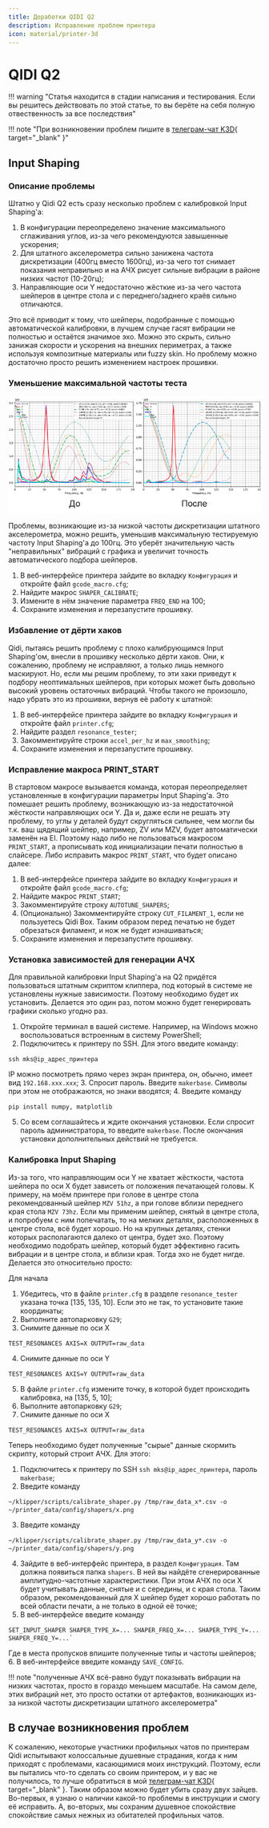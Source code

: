 ```yaml
---
title: Доработки QIDI Q2
description: Исправление проблем принтера
icon: material/printer-3d
---
```


# QIDI Q2

!!! warning "Статья находится в стадии написания и тестирования. Если вы решитесь действовать по этой статье, то вы берёте на себя полную отвественность за все последствия"

!!! note "При возникновении проблем пишите в [телеграм-чат K3D](https://t.me/K_3_D){ target="_blank" }"

## Input Shaping

### Описание проблемы

Штатно у Qidi Q2 есть сразу несколько проблем с калибровкой Input Shaping'а:

1. В конфигурации переопределено значение максимального сглаживания углов, из-за чего рекомендуются завышенные ускорения;
2. Для штатного акселерометра сильно занижена частота дискретизации (400гц вместо 1600гц), из-за чего тот снимает показания неправильно и на АЧХ рисует сильные вибрации в районе низких частот (10-20гц);
3. Направляющие оси Y недостаточно жёсткие из-за чего частота шейперов в центре стола и с переднего/заднего краёв сильно отличаются.

Это всё приводит к тому, что шейперы, подобранные с помощью автоматической калибровки, в лучшем случае гасят вибрации не полностью и остаётся значимое эхо. Можно это скрыть, сильно занижая скорости и ускорения на внешних периметрах, а также используя композитные материалы или fuzzy skin. Но проблему можно достаточно просто решить изменением настроек прошивки.

### Уменьшение максимальной частоты теста

![](./pics/q1_limit_max_freq_result.png)

Проблемы, возникающие из-за низкой частоты дискретизации штатного акселерометра, можно решить, уменьшив максимальную тестируемую частоту Input Shaping'а до 100гц. Это уберёт значительную часть "неправильных" вибраций с графика и увеличит точность автоматического подбора шейперов.

1. В веб-интерфейсе принтера зайдите во вкладку `Конфигурация` и откройте файл `gcode_macro.cfg`;
2. Найдите макрос `SHAPER_CALIBRATE`;
3. Измените в нём значение параметра `FREQ_END` на 100;
4. Сохраните изменения и перезапустите прошивку.

### Избавление от дёрти хаков

Qidi, пытаясь решить проблему с плохо калибрующимся Input Shaping'ом, внесли в прошивку несколько дёрти хаков. Они, к сожалению, проблему не исправляют, а только лишь немного маскируют. Но, если мы решим проблему, то эти хаки приведут к подбору неоптимальных шейперов, при которых может быть довольно высокий уровень остаточных вибраций. Чтобы такого не произошло, надо убрать это из прошивки, вернув её работу к штатной:

1. В веб-интерфейсе принтера зайдите во вкладку `Конфигурация` и откройте файл `printer.cfg`;
2. Найдите раздел `resonance_tester`;
3. Закомментируйте строки `accel_per_hz` и `max_smoothing`;
4. Сохраните изменения и перезапустите прошивку.

### Исправление макроса PRINT_START

В стартовом макросе вызывается команда, которая переопределяет установленные в конфигурации параметры Input Shaping'а. Это помешает решить проблему, возникающую из-за недостаточной жёсткости направляющих оси Y. Да и, даже если не решать эту проблему, то углы у деталей будут скругляться сильнее, чем могли бы т.к. ваш щядящий шейпер, например, ZV или MZV, будет автоматически заменён на EI. Поэтому надо либо не пользоваться макросом `PRINT_START`, а прописывать код инициализации печати полностью в слайсере. Либо исправить макрос `PRINT_START`, что будет описано далее:

1. В веб-интерфейсе принтера зайдите во вкладку `Конфигурация` и откройте файл `gcode_macro.cfg`;
2. Найдите макрос `PRINT_START`;
3. Закомментируйте строку `AUTOTUNE_SHAPERS`;
4. (Опционально) Закомментируйте строку `CUT_FILAMENT_1`, если не пользуетесь Qidi Box. Таким образом перед печатью не будет обрезаться филамент, и нож не будет изнашиваться;
5. Сохраните изменения и перезапустите прошивку.

### Установка зависимостей для генерации АЧХ

Для правильной калибровки Input Shaping'а на Q2 придётся пользоваться штатным скриптом клиппера, под который в системе не установлены нужные зависимости. Поэтому необходимо будет их установить. Делается это один раз, потом можно будет генерировать графики сколько угодно раз.

1. Откройте терминал в вашей системе. Например, на Windows можно воспользоваться встроенным в систему PowerShell;
2. Подключитесь к принтеру по SSH. Для этого введите команду:
```
ssh mks@ip_адрес_принтера
```
IP можно посмотреть прямо через экран принтера, он, обычно, имеет вид `192.168.xxx.xxx`;
3. Спросит пароль. Введите `makerbase`. Символы при этом не отображаются, но знаки вводятся;
4. Введите команду
```
pip install numpy, matplotlib
```
5. Со всем соглашайтесь и ждите окончания установки. Если спросит пароль администратора, то введите `makerbase`. После окончания установки дополнительных действий не требуется.

### Калибровка Input Shaping

Из-за того, что направляющим оси Y не хватает жёсткости, частота шейпера по оси X будет зависеть от положения печатающей головы. К примеру, на моём принтере при голове в центре стола рекомендованный шейпер `MZV 51hz`, а при голове вблизи переднего края стола `MZV 73hz`. Если мы применим шейпер, снятый в центре стола, и попробуем с ним попечатать, то на мелких деталях, расположенных в центре стола, всё будет хорошо. Но на крупных деталях, стенки которых располагаются далеко от центра, будет эхо. Поэтому необходимо подобрать шейпер, который будет эффективно гасить вибрации и в центре стола, и вблизи края. Тогда эхо не будет нигде. Делается это относительно просто:

Для начала 

1. Убедитесь, что в файле `printer.cfg` в разделе `resonance_tester` указана точка [135, 135, 10]. Если это не так, то установите такие координаты;
2. Выполните автопарковку `G29`;
3. Снимите данные по оси Х
```
TEST_RESONANCES AXIS=X OUTPUT=raw_data
```
4. Снимите данные по оси Y 
```
TEST_RESONANCES AXIS=Y OUTPUT=raw_data
```
5. В файле `printer.cfg` измените точку, в которой будет происходить калибровка, на [135, 5, 10];
6. Выполните автопарковку `G29`;
7. Снимите данные по оси Х
```
TEST_RESONANCES AXIS=X OUTPUT=raw_data
```

Теперь необходимо будет полученные "сырые" данные скормить скрипту, который строит АЧХ. Для этого:

1. Подключитесь к принтеру по SSH `ssh mks@ip_адрес_принтера`, пароль `makerbase`;
2. Введите команду
```
~/klipper/scripts/calibrate_shaper.py /tmp/raw_data_x*.csv -o ~/printer_data/config/shapers/x.png
```
3. Введите команду
```
~/klipper/scripts/calibrate_shaper.py /tmp/raw_data_y*.csv -o ~/printer_data/config/shapers/y.png
```
4. Зайдите в веб-интерфейс принтера, в раздел `Конфигурация`. Там должна появиться папка `shapers`. В ней вы найдёте сгенерированные амплитудно-частотные характеристики. При этом АЧХ по оси X будет учитывать данные, снятые и с середины, и с края стола. Таким образом, рекомендованный для X шейпер будет хорошо работать по всей области печати, а не только в одной её точке;
5. В веб-интерфейсе введите команду
```
SET_INPUT_SHAPER SHAPER_TYPE_X=... SHAPER_FREQ_X=... SHAPER_TYPE_Y=... SHAPER_FREQ_Y=...`
```
Где в места пропусков впишите полученные типы и частоты шейперов;
6. В веб-интерфейсе введите команду `SAVE_CONFIG`.

!!! note "полученные АЧХ всё-равно будут показывать вибрации на низких частотах, просто в гораздо меньшем масштабе. На самом деле, этих вибраций нет, это просто остатки от артефактов, возникающих из-за низкой частоты дискретизации штатного акселерометра"

## В случае возникновения проблем

К сожалению, некоторые участники профильных чатов по принтерам Qidi испытывают колоссальные душевные страдания, когда к ним приходят с проблемами, касающимися моих инструкций. Поэтому, если вы пытались что-то сделать со своим принтером, и у вас не получилось, то лучше обратиться в мой [телеграм-чат K3D](https://t.me/K_3_D){ target="_blank" }. Таким образом можно будет убить сразу двух зайцев. Во-первых, я узнаю о наличии какой-то проблемы в инструкции и смогу её исправить. А, во-вторых, мы сохраним душевное спокойствие спокойствие самых нежных из обитателей профильных чатов.